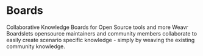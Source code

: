 # Boards
Collaborative Knowledge Boards for Open Source tools and more
Weavr Boardslets opensource maintainers and community members collaborate to easily create scenario specific knowledge - simply by weaving the existing community knowledge.
